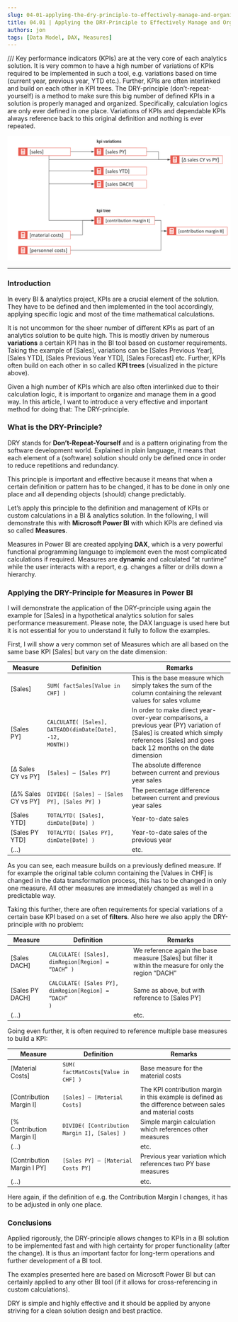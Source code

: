 ```yaml
---
slug: 04-01-applying-the-dry-principle-to-effectively-manage-and-organize-measures-in-power-bi
title: 04.01 | Applying the DRY-Principle to Effectively Manage and Organize Measures in Power BI
authors: jon
tags: [Data Model, DAX, Measures]
---
```


/// Key performance indicators (KPIs) are at the very core of each analytics solution. It is very common to have a high number of variations of KPIs required to be implemented in such a tool, e.g. variations based on time (current year, previous year, YTD etc.). Further, KPIs are often interlinked and build on each other in KPI trees. The DRY-principle (don’t-repeat-yourself) is a method to make sure this big number of defined KPIs in a solution is properly managed and organized. Specifically, calculation logics are only ever defined in one place. Variations of KPIs and dependable KPIs always reference back to this original definition and nothing is ever repeated.

<!--truncate-->
![Bild](/img/img_04.01-1.png)


---


<!-- <mark style={{backgroundColor: 'orange'}}>Text</mark> -->

### Introduction
In every BI & analytics project, KPIs are a crucial element of the solution. They have to be defined and then implemented in the tool accordingly, applying specific logic and most of the time mathematical calculations.

It is not uncommon for the sheer number of different KPIs as part of an analytics solution to be quite high. This is mostly driven by numerous **variations** a certain KPI has in the BI tool based on customer requirements. Taking the example of [Sales], variations can be [Sales Previous Year], [Sales YTD], [Sales Previous Year YTD], [Sales Forecast] etc. Further, KPIs often build on each other in so called **KPI trees** (visualized in the picture above).

Given a high number of KPIs which are also often interlinked due to their calculation logic, it is important to organize and manage them in a good way. In this article, I want to introduce a very effective and important method for doing that: The DRY-principle.

### What is the DRY-Principle?
DRY stands for **Don’t-Repeat-Yourself** and is a pattern originating from the software development world. Explained in plain language, it means that each element of a (software) solution should only be defined once in order to reduce repetitions and redundancy.

This principle is important and effective because it means that when a certain definition or pattern has to be changed, it has to be done in only one place and all depending objects (should) change predictably.

Let’s apply this principle to the definition and management of KPIs or custom calculations in a BI & analytics solution. In the following, I will demonstrate this with **Microsoft Power BI** with which KPIs are defined via so called **Measures**.

Measures in Power BI are created applying **DAX**, which is a very powerful functional programming language to implement even the most complicated calculations if required. Measures are **dynamic** and calculated “at runtime” while the user interacts with a report, e.g. changes a filter or drills down a hierarchy.

### Applying the DRY-Principle for Measures in Power BI
I will demonstrate the application of the DRY-principle using again the example for [Sales] in a hypothetical analytics solution for sales performance measurement. Please note, the DAX language is used here but it is not essential for you to understand it fully to follow the examples.

First, I will show a very common set of Measures which are all based on the same base KPI [Sales] but vary on the date dimension:

| Measure | Definition | Remarks |
|---|---|---|
| [Sales]| <code>SUM( factSales[Value in CHF] )</code> | This is the base measure which simply takes the sum of the column containing the relevant values for sales volume |
| [Sales PY] | <code>CALCULATE( [Sales], DATEADD(dimDate[Date], -12, MONTH))</code> | In order to make direct year-over-year comparisons, a previous year (PY) variation of [Sales] is created which simply references [Sales] and goes back 12 months on the date dimension |
| [Δ Sales CY vs PY] | <code>[Sales] – [Sales PY]</code> | The absolute difference between current and previous year sales |
| [Δ% Sales CY vs PY] | <code>DIVIDE( [Sales] – [Sales PY], [Sales PY] )</code> | The percentage difference between current and previous year sales |
| [Sales YTD] | <code>TOTALYTD( [Sales], dimDate[Date] )</code> | Year-to-date sales |
| [Sales PY YTD] | <code>TOTALYTD( [Sales PY], dimDate[Date] )</code> | Year-to-date sales of the previous year |
| (…) |  | etc. |

As you can see, each measure builds on a previously defined measure. If for example the original table column containing the [Values in CHF] is changed in the data transformation process, this has to be changed in only one measure. All other measures are immediately changed as well in a predictable way.

Taking this further, there are often requirements for special variations of a certain base KPI based on a set of **filters**. Also here we also apply the DRY-principle with no problem:

| Measure | Definition | Remarks |
|---|---|---|
| [Sales DACH] | <code>CALCULATE( [Sales], dimRegion[Region] = “DACH” )</code> | We reference again the base measure [Sales] but filter it within the measure for only the region “DACH” |
| [Sales PY DACH] | <code>CALCULATE( [Sales PY], dimRegion[Region] = “DACH” )</code> | Same as above, but with reference to [Sales PY] |
| (…) |  | etc. |

Going even further, it is often required to reference multiple base measures to build a KPI:

| Measure | Definition | Remarks |
|---|---|---|
| [Material Costs] | <code>SUM( factMatCosts[Value in CHF] )</code> | Base measure for the material costs |
| [Contribution Margin I] | <code>[Sales] – [Material Costs]</code> | The KPI contribution margin in this example is defined as the difference between sales and material costs |
| [% Contribution Margin I] | <code>DIVIDE( [Contribution Margin I], [Sales] )</code> | Simple margin calculation which references other measures |
| (…) |  | etc. |
| [Contribution Margin I PY] | <code>[Sales PY] – [Material Costs PY]</code> | Previous year variation which references two PY base measures |
| (…) |  | etc. |

Here again, if the definition of e.g. the Contribution Margin I changes, it has to be adjusted in only one place.

### Conclusions
Applied rigorously, the DRY-principle allows changes to KPIs in a BI solution to be implemented fast and with high certainty for proper functionality (after the change). It is thus an important factor for long-term operations and further development of a BI tool.

The examples presented here are based on Microsoft Power BI but can certainly applied to any other BI tool (if it allows for cross-referencing in custom calculations).

DRY is simple and highly effective and it should be applied by anyone striving for a clean solution design and best practice.